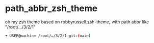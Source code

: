 # path_abbr_zsh_theme
oh my zsh theme based on robbyrussell.zsh-theme, with path abbr like "/root/.../3/2/1"

```bash
➜ USER@machine /root/…/3/2/1 git:(main)
```
